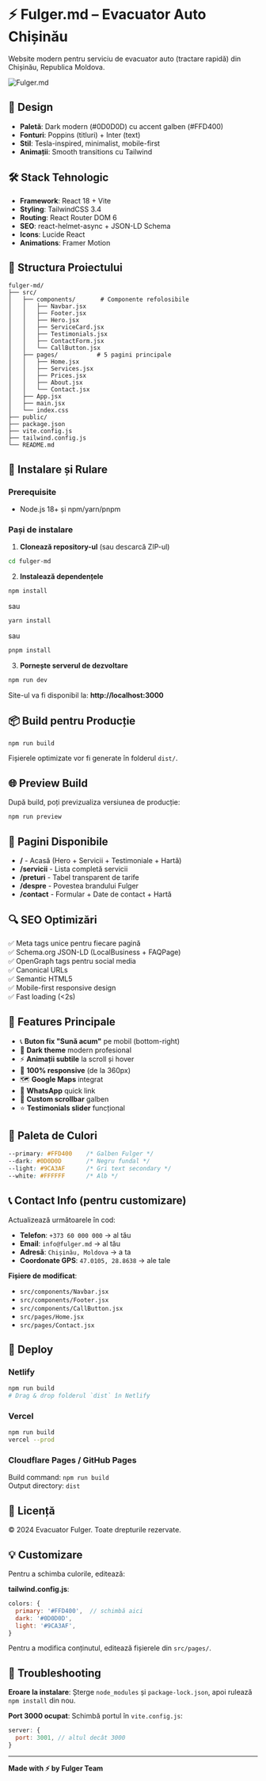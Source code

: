 # ⚡ Fulger.md – Evacuator Auto Chișinău

Website modern pentru serviciu de evacuator auto (tractare rapidă) din Chișinău, Republica Moldova.

![Fulger.md](https://img.shields.io/badge/Fulger-Evacuator-FFD400?style=for-the-badge)

## 🎨 Design

- **Paletă**: Dark modern (#0D0D0D) cu accent galben (#FFD400)
- **Fonturi**: Poppins (titluri) + Inter (text)
- **Stil**: Tesla-inspired, minimalist, mobile-first
- **Animații**: Smooth transitions cu Tailwind

## 🛠️ Stack Tehnologic

- **Framework**: React 18 + Vite
- **Styling**: TailwindCSS 3.4
- **Routing**: React Router DOM 6
- **SEO**: react-helmet-async + JSON-LD Schema
- **Icons**: Lucide React
- **Animations**: Framer Motion

## 📂 Structura Proiectului

```
fulger-md/
├── src/
│   ├── components/       # Componente refolosibile
│   │   ├── Navbar.jsx
│   │   ├── Footer.jsx
│   │   ├── Hero.jsx
│   │   ├── ServiceCard.jsx
│   │   ├── Testimonials.jsx
│   │   ├── ContactForm.jsx
│   │   └── CallButton.jsx
│   ├── pages/           # 5 pagini principale
│   │   ├── Home.jsx
│   │   ├── Services.jsx
│   │   ├── Prices.jsx
│   │   ├── About.jsx
│   │   └── Contact.jsx
│   ├── App.jsx
│   ├── main.jsx
│   └── index.css
├── public/
├── package.json
├── vite.config.js
├── tailwind.config.js
└── README.md
```

## 🚀 Instalare și Rulare

### Prerequisite

- Node.js 18+ și npm/yarn/pnpm

### Pași de instalare

1. **Clonează repository-ul** (sau descarcă ZIP-ul)

```bash
cd fulger-md
```

2. **Instalează dependențele**

```bash
npm install
```

sau

```bash
yarn install
```

sau

```bash
pnpm install
```

3. **Pornește serverul de dezvoltare**

```bash
npm run dev
```

Site-ul va fi disponibil la: **http://localhost:3000**

## 📦 Build pentru Producție

```bash
npm run build
```

Fișierele optimizate vor fi generate în folderul `dist/`.

## 🌐 Preview Build

După build, poți previzualiza versiunea de producție:

```bash
npm run preview
```

## 📱 Pagini Disponibile

- **/** - Acasă (Hero + Servicii + Testimoniale + Hartă)
- **/servicii** - Lista completă servicii
- **/preturi** - Tabel transparent de tarife
- **/despre** - Povestea brandului Fulger
- **/contact** - Formular + Date de contact + Hartă

## 🔍 SEO Optimizări

✅ Meta tags unice pentru fiecare pagină  
✅ Schema.org JSON-LD (LocalBusiness + FAQPage)  
✅ OpenGraph tags pentru social media  
✅ Canonical URLs  
✅ Semantic HTML5  
✅ Mobile-first responsive design  
✅ Fast loading (<2s)

## 🎯 Features Principale

- 📞 **Buton fix "Sună acum"** pe mobil (bottom-right)
- 🌙 **Dark theme** modern profesional
- ⚡ **Animații subtile** la scroll și hover
- 📱 **100% responsive** (de la 360px)
- 🗺️ **Google Maps** integrat
- 💬 **WhatsApp** quick link
- 🎨 **Custom scrollbar** galben
- ⭐ **Testimonials slider** funcțional

## 🎨 Paleta de Culori

```css
--primary: #FFD400    /* Galben Fulger */
--dark: #0D0D0D       /* Negru fundal */
--light: #9CA3AF      /* Gri text secondary */
--white: #FFFFFF      /* Alb */
```

## 📞 Contact Info (pentru customizare)

Actualizează următoarele în cod:

- **Telefon**: `+373 60 000 000` → al tău
- **Email**: `info@fulger.md` → al tău
- **Adresă**: `Chișinău, Moldova` → a ta
- **Coordonate GPS**: `47.0105, 28.8638` → ale tale

**Fișiere de modificat**:
- `src/components/Navbar.jsx`
- `src/components/Footer.jsx`
- `src/components/CallButton.jsx`
- `src/pages/Home.jsx`
- `src/pages/Contact.jsx`

## 🚀 Deploy

### Netlify

```bash
npm run build
# Drag & drop folderul `dist` în Netlify
```

### Vercel

```bash
npm run build
vercel --prod
```

### Cloudflare Pages / GitHub Pages

Build command: `npm run build`  
Output directory: `dist`

## 📝 Licență

© 2024 Evacuator Fulger. Toate drepturile rezervate.

## 💡 Customizare

Pentru a schimba culorile, editează:

**tailwind.config.js**:
```js
colors: {
  primary: '#FFD400',  // schimbă aici
  dark: '#0D0D0D',
  light: '#9CA3AF',
}
```

Pentru a modifica conținutul, editează fișierele din `src/pages/`.

## 🐛 Troubleshooting

**Eroare la instalare**: Șterge `node_modules` și `package-lock.json`, apoi rulează `npm install` din nou.

**Port 3000 ocupat**: Schimbă portul în `vite.config.js`:
```js
server: {
  port: 3001, // altul decât 3000
}
```

---

**Made with ⚡ by Fulger Team**
